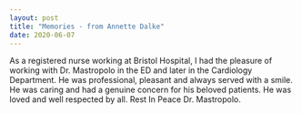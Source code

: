 ```yaml
---
layout: post
title: "Memories - from Annette Dalke"
date: 2020-06-07
---
```


As a registered nurse working at Bristol Hospital, I had the pleasure of  working with Dr. Mastropolo in the ED and later in the Cardiology  Department. He was professional, pleasant and always served with a  smile. He was caring and had a genuine concern for his beloved patients.  He was loved and well respected by all. Rest In Peace Dr. Mastropolo.
